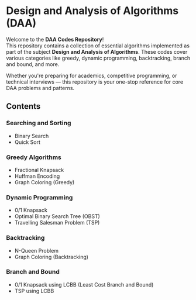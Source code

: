 # Design and Analysis of Algorithms (DAA)

Welcome to the **DAA Codes Repository**!  
This repository contains a collection of essential algorithms implemented as part of the subject **Design and Analysis of Algorithms**. These codes cover various categories like greedy, dynamic programming, backtracking, branch and bound, and more.

Whether you're preparing for academics, competitive programming, or technical interviews — this repository is your one-stop reference for core DAA problems and patterns.

##  Contents

###  **Searching and Sorting**
- Binary Search
- Quick Sort

###  **Greedy Algorithms**
- Fractional Knapsack
- Huffman Encoding
- Graph Coloring (Greedy)

###  **Dynamic Programming**
- 0/1 Knapsack
- Optimal Binary Search Tree (OBST)
- Travelling Salesman Problem (TSP)

###  **Backtracking**
- N-Queen Problem
- Graph Coloring (Backtracking)

###  **Branch and Bound**
- 0/1 Knapsack using LCBB (Least Cost Branch and Bound)
- TSP using LCBB
